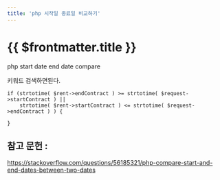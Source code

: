 ```yaml
---
title: 'php 시작일 종료일 비교하기'
---
```


# {{ $frontmatter.title }}


php start date end date compare 

키워드 검색하면된다.



```
if (strtotime( $rent->endContract ) >= strtotime( $request->startContract ) ||
    strtotime( $rent->startContract ) <= strtotime( $request->endContract ) ) {
 
}
```



## 참고 문헌 :

https://stackoverflow.com/questions/56185321/php-compare-start-and-end-dates-between-two-dates